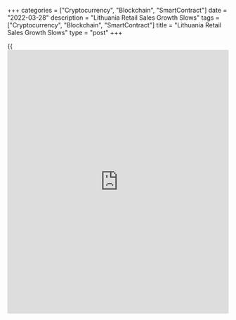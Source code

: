 +++
categories = ["Cryptocurrency", "Blockchain", "SmartContract"]
date = "2022-03-28"
description = "Lithuania Retail Sales Growth Slows"
tags = ["Cryptocurrency", "Blockchain", "SmartContract"]
title = "Lithuania Retail Sales Growth Slows"
type = "post"
+++

{{<iframe id="large-banner" src="https://www.bounty.group/#slide=12.0" width="100%" height="600" scrolling="no" style="border: 0px solid rgb(216, 221, 230); border-radius: 3px;">}}

Lithuania's retail sales growth eased to the lowest in three months in
February, figures from the statistical office showed on Monday.

Retail sales, excluding VAT, increased a working-day adjusted 12.7
percent year-on-year in February, after an 18.1 percent growth in
January.

The latest retail sales growth was the lowest since November last year,
when sales was 10.4 percent.

Sales of non-food stores grew 31.8 percent annually in February and
those in specialized stores rose 11.7 percent.

Sales in non-specialized stores and those of food, alcoholic beverages
and tobacco decreased 5.3 percent and 4.9 percent, respectively.

On a month-on-month basis, retail sales rose a seasonally adjusted 0.4
percent in February.

For comments and feedback [contact](https://www.playgroundfx.com/contact/): editorial@rtt[news](https://www.letsplayfx.com/blog/forex-news-website/).com

[Economic News][1]

 **What parts of the world are seeing the best (and worst) economic
performances lately? Click[here][2] to check out our [Econ Scorecard][2]
and find out! See up-to-the-moment [ranking](https://www.playgroundfx.com/blog/crypto-exchange-ranking/)s for the best and worst
performers in [GDP][3], [unemployment rate][4], [inflation][5] and much
more.**

   1. www.rtt[news](https://www.letsplayfx.com/blog/forex-news-website/).com/Content/EconomicNews.aspx
   2. www.rtt[news](https://www.letsplayfx.com/blog/forex-news-website/).com/economic-scorecard/world-rank/unemployment-rate/highest-performance.aspx
   3. www.rtt[news](https://www.letsplayfx.com/blog/forex-news-website/).com/economic-scorecard/world-rank/GDP/highest-performance.aspx
   4. www.rtt[news](https://www.letsplayfx.com/blog/forex-news-website/).com/economic-scorecard/world-rank/unemployment-rate/lowest-performance.aspx
   5. www.rtt[news](https://www.letsplayfx.com/blog/forex-news-website/).com/economic-scorecard/world-rank/CPI/highest-performance.aspx
